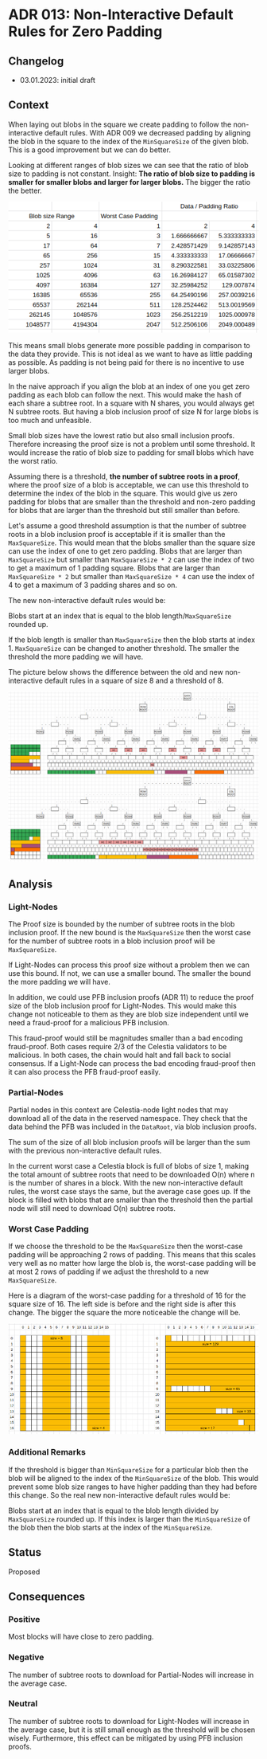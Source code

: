 # ADR 013: Non-Interactive Default Rules for Zero Padding

## Changelog

- 03.01.2023: initial draft

## Context

When laying out blobs in the square we create padding to follow the non-interactive default rules. With ADR 009 we decreased padding by aligning the blob in the square to the index of the `MinSquareSize` of the given blob. This is a good improvement but we can do better.

Looking at different ranges of blob sizes we can see that the ratio of blob size to padding is not constant. Insight:  **The ratio of blob size to padding is smaller for smaller blobs and larger for larger blobs.** The bigger the ratio the better.

![Worst Case Padding In Blob Size Range](./assets/worst-case-padding-in-blob-size-range.png)

This means small blobs generate more possible padding in comparison to the data they provide. This is not ideal as we want to have as little padding as possible. As padding is not being paid for there is no incentive to use larger blobs.

In the naive approach if you align the blob at an index of one you get zero padding as each blob can follow the next. This would make the hash of each share a subtree root. In a square with N shares, you would always get N subtree roots. But having a blob inclusion proof of size N for large blobs is too much and unfeasible.

Small blob sizes have the lowest ratio but also small inclusion proofs. Therefore increasing the proof size is not a problem until some threshold. It would increase the ratio of blob size to padding for small blobs which have the worst ratio.

Assuming there is a threshold, **the number of subtree roots in a proof**, where the proof size of a blob is acceptable, we can use this threshold to determine the index of the blob in the square. This would give us zero padding for blobs that are smaller than the threshold and non-zero padding for blobs that are larger than the threshold but still smaller than before.

Let's assume a good threshold assumption is that the number of subtree roots in a blob inclusion proof is acceptable if it is smaller than the `MaxSquareSize`. This would mean that the blobs smaller than the square size can use the index of one to get zero padding. Blobs that are larger than `MaxSquareSize` but smaller than `MaxSquareSize * 2` can use the index of two to get a maximum of 1 padding square. Blobs that are larger than `MaxSquareSize * 2` but smaller than `MaxSquareSize * 4` can use the index of 4 to get a maximum of 3 padding shares and so on.

The new non-interactive default rules would be:

Blobs start at an index that is equal to the blob length/`MaxSquareSize` rounded up.

If the blob length is smaller than `MaxSquareSize` then the blob starts at index 1.
`MaxSquareSize` can be changed to another threshold. The smaller the threshold the more padding we will have.

The picture below shows the difference between the old and new non-interactive default rules in a square of size 8 and a threshold of 8.

![Blob Alignment Comparison](./assets/blob-alignment-comparison.png)

## Analysis

### Light-Nodes

The Proof size is bounded by the number of subtree roots in the blob inclusion proof. If the new bound is the `MaxSquareSize` then the worst case for the number of subtree roots in a blob inclusion proof will be `MaxSquareSize`.

If Light-Nodes can process this proof size without a problem then we can use this bound. If not, we can use a smaller bound. The smaller the bound the more padding we will have.

In addition, we could use PFB inclusion proofs (ADR 11) to reduce the proof size of the blob inclusion proof for Light-Nodes. This would make this change not noticeable to them as they are blob size independent until we need a fraud-proof for a malicious PFB inclusion.

This fraud-proof would still be magnitudes smaller than a bad encoding fraud-proof. Both cases require 2/3 of the Celestia validators to be malicious. In both cases, the chain would halt and fall back to social consensus. If a Light-Node can process the bad encoding fraud-proof then it can also process the PFB fraud-proof easily.

### Partial-Nodes

Partial nodes in this context are Celestia-node light nodes that may download all of the data in the reserved namespace. They check that the data behind the PFB was included in the `DataRoot`, via blob inclusion proofs.

The sum of the size of all blob inclusion proofs will be larger than the sum with the previous non-interactive default rules.

In the current worst case a Celestia block is full of blobs of size 1, making the total amount of subtree roots that need to be downloaded O(n) where n is the number of shares in a block. With the new non-interactive default rules, the worst case stays the same, but the average case goes up. If the block is filled with blobs that are smaller than the threshold then the partial node will still need to download O(n) subtree roots.

### Worst Case Padding

If we choose the threshold to be the `MaxSquareSize` then the worst-case padding will be approaching 2 rows of padding. This means that this scales very well as no matter how large the blob is, the worst-case padding will be at most 2 rows of padding if we adjust the threshold to a new `MaxSquareSize`.

Here is a diagram of the worst-case padding for a threshold of 16 for the square size of 16. The left side is before and the right side is after this change. The bigger the square the more noticeable the change will be.

![Worst Case Padding Comparison](./assets/worst-case-padding-comparison.png)

### Additional Remarks

If the threshold is bigger than `MinSquareSize` for a particular blob then the blob will be aligned to the index of the `MinSquareSize` of the blob. This would prevent some blob size ranges to have higher padding than they had before this change. So the real new non-interactive default rules would be:

Blobs start at an index that is equal to the blob length divided by `MaxSquareSize` rounded up. If this index is larger than the `MinSquareSize` of the blob then the blob starts at the index of the `MinSquareSize`.

## Status

Proposed

## Consequences

### Positive

Most blocks will have close to zero padding.

### Negative

The number of subtree roots to download for Partial-Nodes will increase in the average case.

### Neutral

The number of subtree roots to download for Light-Nodes will increase in the average case, but it is still small enough as the threshold will be chosen wisely. Furthermore, this effect can be mitigated by using PFB inclusion proofs.
